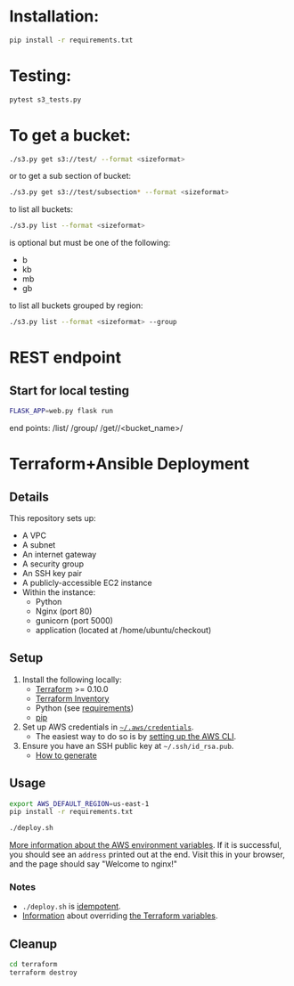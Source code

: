 # Installation:
```sh
pip install -r requirements.txt
```

# Testing:
```sh
pytest s3_tests.py 
```

# To get a bucket: 
```sh
./s3.py get s3://test/ --format <sizeformat>
```

or to get a sub section of bucket:
```sh
./s3.py get s3://test/subsection* --format <sizeformat>
```
to list all buckets: 
```sh
./s3.py list --format <sizeformat>
```

<sizeformat> is optional but must be one of the following:
* b
* kb
* mb
* gb

to list all buckets grouped by region: 
```sh
./s3.py list --format <sizeformat> --group
```
# REST endpoint
## Start for local testing
```sh
FLASK_APP=web.py flask run
```
end points:
/list/<sizeformat>
/group/<sizeformat>
/get/<sizeformat>/<bucket_name>/<prefix>

# Terraform+Ansible Deployment
## Details

This repository sets up:

* A VPC
* A subnet
* An internet gateway
* A security group
* An SSH key pair
* A publicly-accessible EC2 instance
* Within the instance:
   * Python 
   * Nginx (port 80)
   * gunicorn (port 5000)
   * application (located at /home/ubuntu/checkout)

## Setup

1. Install the following locally:
    * [Terraform](https://www.terraform.io/) >= 0.10.0
    * [Terraform Inventory](https://github.com/adammck/terraform-inventory)
    * Python (see [requirements](https://docs.ansible.com/ansible/latest/intro_installation.html#control-machine-requirements))
    * [pip](https://pip.pypa.io/en/stable/installing/)
1. Set up AWS credentials in [`~/.aws/credentials`](http://docs.aws.amazon.com/cli/latest/userguide/cli-chap-getting-started.html#cli-config-files).
    * The easiest way to do so is by [setting up the AWS CLI](http://docs.aws.amazon.com/cli/latest/userguide/cli-chap-getting-set-up.html).
1. Ensure you have an SSH public key at `~/.ssh/id_rsa.pub`.
    * [How to generate](https://help.github.com/articles/generating-a-new-ssh-key-and-adding-it-to-the-ssh-agent/)

## Usage

```sh
export AWS_DEFAULT_REGION=us-east-1
pip install -r requirements.txt

./deploy.sh
```

[More information about the AWS environment variables](https://www.terraform.io/docs/providers/aws/#environment-variables). If it is successful, you should see an `address` printed out at the end. Visit this in your browser, and the page should say "Welcome to nginx!"

### Notes

* `./deploy.sh` is [idempotent](http://stackoverflow.com/questions/1077412/what-is-an-idempotent-operation).
* [Information](https://www.terraform.io/intro/getting-started/variables.html#assigning-variables) about overriding [the Terraform variables](terraform/vars.tf).

## Cleanup

```sh
cd terraform
terraform destroy
```

